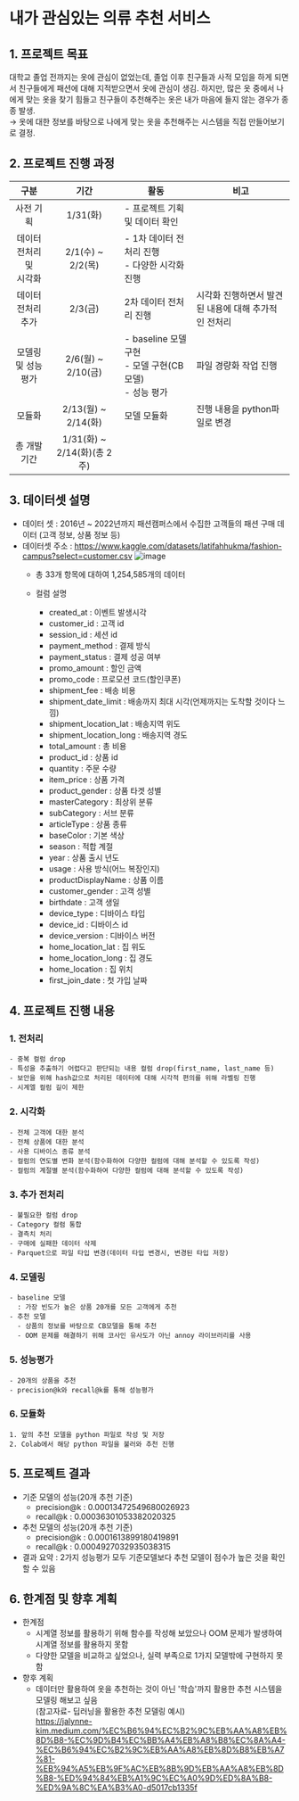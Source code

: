 # 내가 관심있는 의류 추천 서비스
## 1. 프로젝트 목표
  대학교 졸업 전까지는 옷에 관심이 없었는데, 졸업 이후 친구들과 사적 모임을 하게 되면서 친구들에게 패션에 대해 지적받으면서 옷에 관심이 생김. 하지만, 많은 옷 중에서 나에게 맞는 옷을 찾기 힘들고 친구들이 추천해주는 옷은 내가 마음에 들지 않는 경우가 종종 발생. <br>
  → 옷에 대한 정보를 바탕으로 나에게 맞는 옷을 추천해주는 시스템을 직접 만들어보기로 결정.
## 2. 프로젝트 진행 과정
  |구분|기간|활동|비고|
  |:---:|:---:|---|---|
  |사전 기획|1/31(화)|- 프로젝트 기획 및 데이터 확인||
  |데이터 전처리 및 <br> 시각화|2/1(수) ~ 2/2(목)|- 1차 데이터 전처리 진행 <br> - 다양한 시각화 진행||
  |데이터 전처리 추가 |2/3(금)|2차 데이터 전처리 진행|시각화 진행하면서 발견된 내용에 대해 추가적인 전처리|
  |모델링 및 성능 평가|2/6(월) ~ 2/10(금)|- baseline 모델 구현 <br> - 모델 구현(CB모델) <br> - 성능 평가|파일 경량화 작업 진행|
  |모듈화|2/13(월) ~ 2/14(화)|모델 모듈화|진행 내용을 python파일로 변경|
  |총 개발기간|1/31(화) ~ 2/14(화)(총 2주)|||
## 3. 데이터셋 설명
  - 데이터 셋 : 2016년 ~ 2022년까지 패션캠퍼스에서 수집한 고객들의 패션 구매 데이터 (고객 정보, 상품 정보 등)
  - 데이터셋 주소 : https://www.kaggle.com/datasets/latifahhukma/fashion-campus?select=customer.csv
    ![image](https://github.com/donghwi2022/ds-sa-cp2-phase2/assets/73475048/751d690c-07a5-4985-a039-4075836337c9)
    - 총 33개 항목에 대하여 1,254,585개의 데이터
  
    - 컬럼 설명
      - created_at : 이벤트 발생시각
      - customer_id : 고객 id
      - session_id : 세션 id
      - payment_method : 결제 방식
      - payment_status : 결제 성공 여부
      - promo_amount : 할인 금액
      - promo_code : 프로모션 코드(할인쿠폰)
      - shipment_fee : 배송 비용
      - shipment_date_limit : 배송까지 최대 시각(언제까지는 도착할 것이다 느낌)
      - shipment_location_lat : 배송지역 위도
      - shipment_location_long : 배송지역 경도
      - total_amount : 총 비용
      - product_id : 상품 id
      - quantity : 주문 수량
      - item_price : 상품 가격
      - product_gender : 상품 타겟 성별
      - masterCategory : 최상위 분류
      - subCategory : 서브 분류
      - articleType : 상품 종류
      - baseColor : 기본 색상
      - season : 적합 계절
      - year : 상품 출시 년도
      - usage : 사용 방식(어느 복장인지)
      - productDisplayName : 상품 이름
      - customer_gender : 고객 성별
      - birthdate : 고객 생일
      - device_type : 디바이스 타입
      - device_id : 디바이스 id
      - device_version : 디바이스 버전
      - home_location_lat : 집 위도
      - home_location_long : 집 경도
      - home_location : 집 위치
      - first_join_date : 첫 가입 날짜
## 4. 프로젝트 진행 내용
  ### 1. 전처리
    - 중복 컬럼 drop
    - 특성을 추출하기 어렵다고 판단되는 내용 컬럼 drop(first_name, last_name 등)
    - 보안을 위해 hash값으로 처리된 데이터에 대해 시각적 편의를 위해 라벨링 진행
    - 시계엘 컬럼 길이 제한
  ### 2. 시각화
    - 전체 고객에 대한 분석
    - 전체 상품에 대한 분석
    - 사용 디바이스 종류 분석
    - 컬럼의 연도별 변화 분석(함수화하여 다양한 컬럼에 대해 분석할 수 있도록 작성)
    - 컬럼의 계절별 분석(함수화하여 다양한 컬럼에 대해 분석할 수 있도록 작성)
  ### 3. 추가 전처리
    - 불필요한 컬럼 drop
    - Category 컬럼 통합
    - 결측치 처리
    - 구매에 실패한 데이터 삭제
    - Parquet으로 파일 타입 변경(데이터 타입 변경시, 변경된 타입 저장)
  ### 4. 모델링
    - baseline 모델
      : 가장 빈도가 높은 상품 20개를 모든 고객에게 추천
    - 추천 모델
      - 상품의 정보를 바탕으로 CB모델을 통해 추천
      - OOM 문제를 해결하기 위해 코사인 유사도가 아닌 annoy 라이브러리를 사용
  ### 5. 성능평가
    - 20개의 상품을 추천
    - precision@k와 recall@k를 통해 성능평가
  ### 6. 모듈화
    1. 앞의 추천 모델을 python 파일로 작성 및 저장
    2. Colab에서 해당 python 파일을 불러와 추천 진행
## 5. 프로젝트 결과
  - 기준 모델의 성능(20개 추천 기준)
    - precision@k : 0.00013472549680026923
    - recall@k : 0.00036301053382020325
  - 추천 모델의 성능(20개 추천 기준)
    - precision@k : 0.0001613899180419891
    - recall@k : 0.0004927032935038315
  - 결과 요약
    : 2가지 성능평가 모두 기준모델보다 추천 모델이 점수가 높은 것을 확인할 수 있음
## 6. 한계점 및 향후 계획
  - 한계점
    - 시계열 정보를 활용하기 위해 함수를 작성해 보았으나 OOM 문제가 발생하여 시계열 정보를 활용하지 못함
    - 다양한 모델을 비교하고 싶었으나, 실력 부족으로 1가지 모델밖에 구현하지 못함
  - 향후 계획
    - 데이터만 활용하여 옷을 추천하는 것이 아닌 '학습'까지 활용한 추천 시스템을 모델링 해보고 싶음 <br>
      (참고자료- 딥러닝을 활용한 추천 모델링 예시) <br>
      https://jalynne-kim.medium.com/%EC%B6%94%EC%B2%9C%EB%AA%A8%EB%8D%B8-%EC%9D%B4%EC%BB%A4%EB%A8%B8%EC%8A%A4-%EC%B6%94%EC%B2%9C%EB%AA%A8%EB%8D%B8%EB%A7%81-%EB%94%A5%EB%9F%AC%EB%8B%9D%EB%AA%A8%EB%8D%B8-%ED%94%84%EB%A1%9C%EC%A0%9D%ED%8A%B8-%ED%9A%8C%EA%B3%A0-d5017cb1335f
